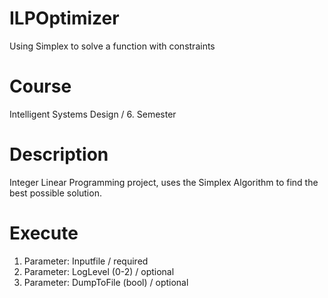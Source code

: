 # ILPOptimizer
Using Simplex to solve a function with constraints

# Course
Intelligent Systems Design / 6. Semester

# Description
Integer Linear Programming project, uses the Simplex Algorithm to find the best possible solution.

# Execute
1. Parameter: Inputfile / required
2. Parameter: LogLevel (0-2) / optional
3. Parameter: DumpToFile (bool) / optional
